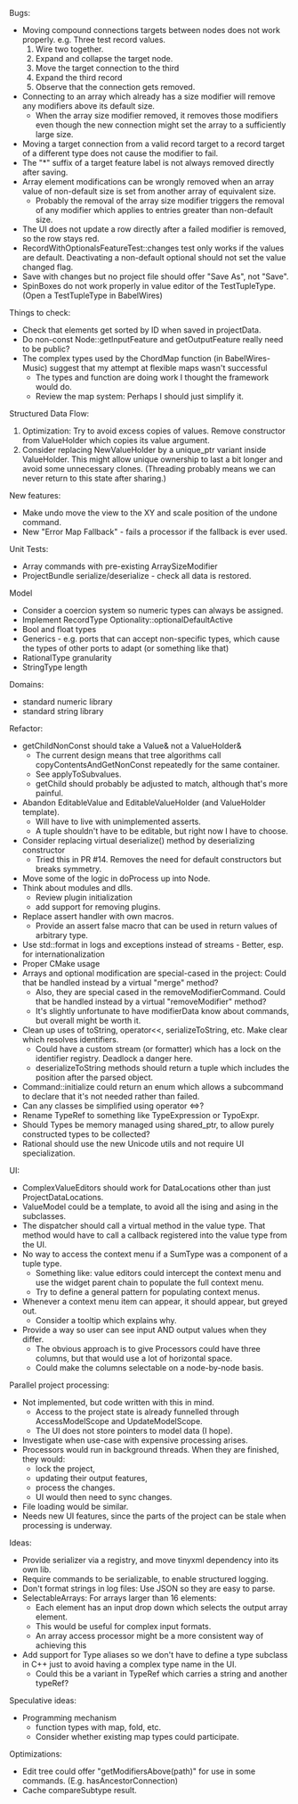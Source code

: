 Bugs:
* Moving compound connections targets between nodes does not work properly.
  e.g. Three test record values. 
  1. Wire two together. 
  1. Expand and collapse the target node.
  1. Move the target connection to the third
  1. Expand the third record
  1. Observe that the connection gets removed.
* Connecting to an array which already has a size modifier will remove any modifiers above its default size.
  * When the array size modifier removed, it removes those modifiers even though the new connection might set the array to a sufficiently large size.
* Moving a target connection from a valid record target to a record target of a different type does not cause the modifier to fail.
* The "*" suffix of a target feature label is not always removed directly after saving.
* Array element modifications can be wrongly removed when an array value of non-default size is set from another array of equivalent size.
  - Probably the removal of the array size modifier triggers the removal of any modifier which applies to entries greater than non-default size.
* The UI does not update a row directly after a failed modifier is removed, so the row stays red.
* RecordWithOptionalsFeatureTest::changes test only works if the values are default. Deactivating a non-default optional should not set the value changed flag.
* Save with changes but no project file should offer "Save As", not "Save".
* SpinBoxes do not work properly in value editor of the TestTupleType. (Open a TestTupleType in BabelWires)

Things to check:
* Check that elements get sorted by ID when saved in projectData.
* Do non-const Node::getInputFeature and getOutputFeature really need to be public?
* The complex types used by the ChordMap function (in BabelWires-Music) suggest that my attempt at flexible maps wasn't successful
  - The types and function are doing work I thought the framework would do.
  - Review the map system: Perhaps I should just simplify it.

Structured Data Flow:
1. Optimization: Try to avoid excess copies of values. Remove constructor from ValueHolder which copies its value argument.
1. Consider replacing NewValueHolder by a unique_ptr variant inside ValueHolder. This might allow unique ownership to last a bit longer and avoid some unnecessary clones. (Threading probably means we can never return to this state after sharing.)

New features:
* Make undo move the view to the XY and scale position of the undone command.
* New "Error Map Fallback" - fails a processor if the fallback is ever used.

Unit Tests:
* Array commands with pre-existing ArraySizeModifier
* ProjectBundle serialize/deserialize - check all data is restored.

Model
* Consider a coercion system so numeric types can always be assigned.
* Implement RecordType Optionality::optionalDefaultActive
* Bool and float types
* Generics - e.g. ports that can accept non-specific types, which cause the types of other ports to adapt (or something like that)
* RationalType granularity
* StringType length

Domains:
* standard numeric library
* standard string library

Refactor:
* getChildNonConst should take a Value& not a ValueHolder&
  - The current design means that tree algorithms call copyContentsAndGetNonConst repeatedly for the same container.
  - See applyToSubvalues.
  - getChild should probably be adjusted to match, although that's more painful.
* Abandon EditableValue and EditableValueHolder (and ValueHolder template).
  - Will have to live with unimplemented asserts.
  - A tuple shouldn't have to be editable, but right now I have to choose.
* Consider replacing virtual deserialize() method by deserializing constructor
  - Tried this in PR #14. Removes the need for default constructors but breaks symmetry.
* Move some of the logic in doProcess up into Node.
* Think about modules and dlls.
  - Review plugin initialization
  - add support for removing plugins.
* Replace assert handler with own macros.
  - Provide an assert false macro that can be used in return values of arbitrary type.
* Use std::format in logs and exceptions instead of streams - Better, esp. for internationalization
* Proper CMake usage
* Arrays and optional modification are special-cased in the project: Could that be handled instead by a virtual "merge" method?
  - Also, they are special cased in the removeModifierCommand. Could that be handled instead by a virtual "removeModifier" method?
  - It's slightly unfortunate to have modifierData know about commands, but overall might be worth it.
* Clean up uses of toString, operator<<, serializeToString, etc. Make clear which resolves identifiers.
  - Could have a custom stream (or formatter) which has a lock on the identifier registry. Deadlock a danger here.
  - deserializeToString methods should return a tuple which includes the position after the parsed object.
* Command::initialize could return an enum which allows a subcommand to declare that it's not needed rather than failed.
* Can any classes be simplified using operator <=>?
* Rename TypeRef to something like TypeExpression or TypoExpr.
* Should Types be memory managed using shared_ptr, to allow purely constructed types to be collected?
* Rational should use the new Unicode utils and not require UI specialization.

UI:
* ComplexValueEditors should work for DataLocations other than just ProjectDataLocations.
* ValueModel could be a template, to avoid all the ising and asing in the subclasses.
* The dispatcher should call a virtual method in the value type. That method would have to call a callback registered into the value type from the UI.
* No way to access the context menu if a SumType was a component of a tuple type.
  - Something like: value editors could intercept the context menu and use the widget parent chain to populate the full context menu.
  - Try to define a general pattern for populating context menus.
* Whenever a context menu item can appear, it should appear, but greyed out.
  - Consider a tooltip which explains why.
* Provide a way so user can see input AND output values when they differ.
  - The obvious approach is to give Processors could have three columns, but that would use a lot of horizontal space.
  - Could make the columns selectable on a node-by-node basis.

Parallel project processing:
* Not implemented, but code written with this in mind.
  - Access to the project state is already funnelled through AccessModelScope and UpdateModelScope.
  - The UI does not store pointers to model data (I hope).
* Investigate when use-case with expensive processing arises.
* Processors would run in background threads. When they are finished, they would:
  - lock the project,
  - updating their output features,
  - process the changes.
  - UI would then need to sync changes.
* File loading would be similar.
* Needs new UI features, since the parts of the project can be stale when processing is underway.

Ideas:
* Provide serializer via a registry, and move tinyxml dependency into its own lib.
* Require commands to be serializable, to enable structured logging.
* Don't format strings in log files: Use JSON so they are easy to parse.
* SelectableArrays: For arrays larger than 16 elements:
  - Each element has an input drop down which selects the output array element.
  - This would be useful for complex input formats.
  - An array access processor might be a more consistent way of achieving this
* Add support for Type aliases so we don't have to define a type subclass in C++ just to avoid having a complex type name in the UI.
  - Could this be a variant in TypeRef which carries a string and another typeRef?

Speculative ideas:
* Programming mechanism
  - function types with map, fold, etc.
  - Consider whether existing map types could participate.

Optimizations:
* Edit tree could offer "getModifiersAbove(path)" for use in some commands. (E.g. hasAncestorConnection)
* Cache compareSubtype result.
